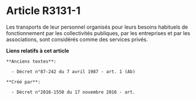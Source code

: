 # Article R3131-1

Les transports de leur personnel organisés pour leurs besoins habituels de fonctionnement par les collectivités publiques,
par les entreprises et par les associations, sont considérés comme des services privés.

**Liens relatifs à cet article**

	**Anciens textes**:

	  - Décret n°87-242 du 7 avril 1987 - art. 1 (Ab)

	**Créé par**:

	  - Décret n°2016-1550 du 17 novembre 2016 - art.
